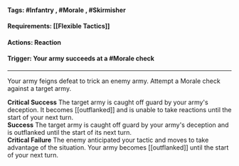 #### Tags: #Infantry , #Morale , #Skirmisher 
#### Requirements: [[Flexible Tactics]]
#### Actions: Reaction
#### Trigger: Your army succeeds at a #Morale check
---
Your army feigns defeat to trick an enemy army. Attempt a Morale check against a target army.  
  
**Critical Success** The target army is caught off guard by your army's deception. It becomes [[outflanked]] and is unable to take reactions until the start of your next turn.  
**Success** The target army is caught off guard by your army's deception and is outflanked until the start of its next turn.  
**Critical Failure** The enemy anticipated your tactic and moves to take advantage of the situation. Your army becomes [[outflanked]] until the start of your next turn.